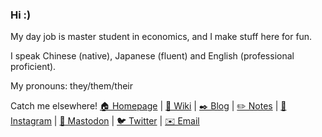 ### Hi :)

My day job is master student in economics, and I make stuff here for fun.

I speak Chinese (native), Japanese (fluent) and English (professional proficient).

My pronouns: they/them/their

Catch me elsewhere! [🏠 Homepage](https://www.loikein.one/) | [🥝 Wiki](https://wiki.loikein.one/) | [✒️ Blog](https://blog.loikein.one/) | [✏️ Notes](https://notes.loikein.one/post/) | [📸 Instagram](https://www.instagram.com/loikein/) | [🐘 Mastodon](https://mastodon.social/@loikein) | [🐦 Twitter](https://twitter.com/loikein1) | [✉️ Email](mailto:wanleiqiong@gmail.com)
